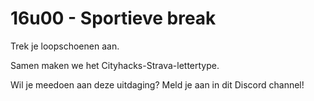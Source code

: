# 16u00 - Sportieve break

Trek je loopschoenen aan. 

Samen maken we het Cityhacks-Strava-lettertype.

Wil je meedoen aan deze uitdaging? Meld je aan in dit Discord channel!

